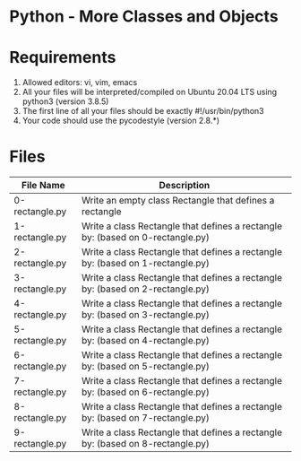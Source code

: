 # Python - More Classes and Objects

# Requirements
1. Allowed editors: vi, vim, emacs
2. All your files will be interpreted/compiled on Ubuntu 20.04 LTS using python3 (version 3.8.5)
3. The first line of all your files should be exactly #!/usr/bin/python3
4. Your code should use the pycodestyle (version 2.8.\*)

# Files 
| File Name | Description |
|-----------|-------------|
| 0-rectangle.py |Write an empty class Rectangle that defines a rectangle |
| 1-rectangle.py | Write a class Rectangle that defines a rectangle by: (based on 0-rectangle.py) |
| 2-rectangle.py | Write a class Rectangle that defines a rectangle by: (based on 1-rectangle.py) |
| 3-rectangle.py | Write a class Rectangle that defines a rectangle by: (based on 2-rectangle.py) |
| 4-rectangle.py | Write a class Rectangle that defines a rectangle by: (based on 3-rectangle.py) |
| 5-rectangle.py | Write a class Rectangle that defines a rectangle by: (based on 4-rectangle.py) |
| 6-rectangle.py | Write a class Rectangle that defines a rectangle by: (based on 5-rectangle.py) |
| 7-rectangle.py | Write a class Rectangle that defines a rectangle by: (based on 6-rectangle.py) |
| 8-rectangle.py | Write a class Rectangle that defines a rectangle by: (based on 7-rectangle.py) |
| 9-rectangle.py | Write a class Rectangle that defines a rectangle by: (based on 8-rectangle.py) |

